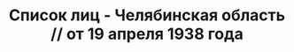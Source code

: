 ---
title: Список лиц - Челябинская область // от 19 апреля 1938 года
description: РГАСПИ, ф.17, оп.171, дело 416, лист 109
images:
- /disk/pictures/v08/17-171-416-109.jpg
- /disk/pictures/v08/17-171-416-110.jpg
- /disk/pictures/v08/17-171-416-111.jpg
- /disk/pictures/v08/17-171-416-112.jpg
- /disk/pictures/v08/17-171-416-113.jpg
- /disk/pictures/v08/17-171-416-114.jpg
---